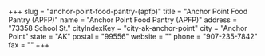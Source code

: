 +++
slug = "anchor-point-food-pantry-(apfp)"
title = "Anchor Point Food Pantry (APFP)"
name = "Anchor Point Food Pantry (APFP)"
address = "73358 School St."
cityIndexKey = "city-ak-anchor-point"
city = "Anchor Point"
state = "AK"
postal = "99556"
website = ""
phone = "907-235-7842"
fax = ""
+++
